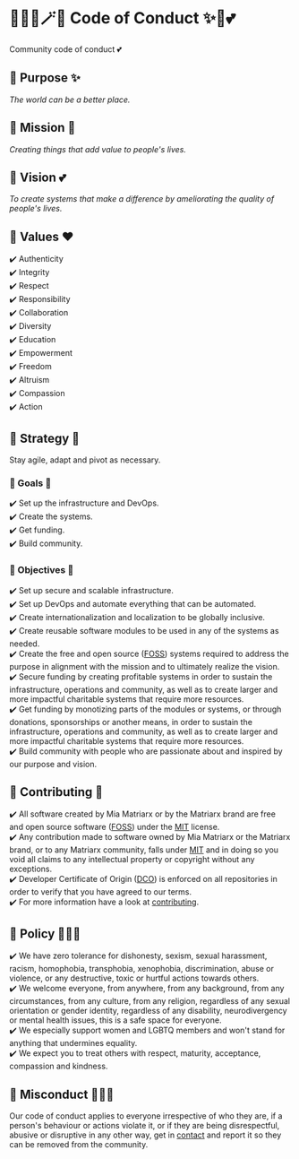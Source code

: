 # 🧚🏻‍♀️🪄✨ Code of Conduct ✨🏰💕

Community code of conduct 💕

## 🏰 Purpose ✨

*The world can be a better place.*

## 🏰 Mission 💫

*Creating things that add value to people's lives.*

## 🏰 Vision 💕

*To create systems that make a difference by ameliorating the quality of people's lives.*

## 🏰 Values ❤️

✔️ Authenticity\
✔️ Integrity\
✔️ Respect\
✔️ Responsibility\
✔️ Collaboration\
✔️ Diversity\
✔️ Education\
✔️ Empowerment\
✔️ Freedom\
✔️ Altruism\
✔️ Compassion\
✔️ Action

## 🏰 Strategy 🚀

Stay agile, adapt and pivot as necessary.

### 🏰 Goals 🚀

✔️ Set up the infrastructure and DevOps.\
✔️ Create the systems.\
✔️ Get funding.\
✔️ Build community.

### 🏰 Objectives 🚀

✔️ Set up secure and scalable infrastructure.\
✔️ Set up DevOps and automate everything that can be automated.\
✔️ Create internationalization and localization to be globally inclusive.\
✔️ Create reusable software modules to be used in any of the systems as needed.\
✔️ Create the free and open source ([FOSS](https://en.wikipedia.org/wiki/Free_and_open-source_software)) systems required to address the purpose in alignment with the mission and to ultimately realize the vision.\
✔️ Secure funding by creating profitable systems in order to sustain the infrastructure, operations and community, as well as to create larger and more impactful charitable systems that require more resources.\
✔️ Get funding by monotizing parts of the modules or systems, or through donations, sponsorships or another means, in order to sustain the infrastructure, operations and community, as well as to create larger and more impactful charitable systems that require more resources.\
✔️ Build community with people who are passionate about and inspired by our purpose and vision.

## 🏰 Contributing 💎

✔️ All software created by Mia Matriarx or by the Matriarx brand are free and open source software ([FOSS](https://en.wikipedia.org/wiki/Free_and_open-source_software)) under the [MIT](https://github.com/miamatriarx/.github/blob/main/license) license.\
✔️ Any contribution made to software owned by Mia Matriarx or the Matriarx brand, or to any Matriarx community, falls under [MIT](https://github.com/miamatriarx/.github/blob/main/license) and in doing so you void all claims to any intellectual property or copyright without any exceptions.\
✔️ Developer Certificate of Origin ([DCO](https://en.wikipedia.org/wiki/Developer_Certificate_of_Origin)) is enforced on all repositories in order to verify that you have agreed to our terms.\
✔️ For more information have a look at [contributing](https://github.com/miamatriarx/.github/blob/main/docs/contributing.md).

## 🏰 Policy 🤷🏻‍♀️

✔️ We have zero tolerance for dishonesty, sexism, sexual harassment, racism, homophobia, transphobia, xenophobia, discrimination, abuse or violence, or any destructive, toxic or hurtful actions towards others.\
✔️ We welcome everyone, from anywhere, from any background, from any circumstances, from any culture, from any religion, regardless of any sexual orientation or gender identity, regardless of any disability, neurodivergency or mental health issues, this is a safe space for everyone.\
✔️ We especially support women and LGBTQ members and won't stand for anything that undermines equality.\
✔️ We expect you to treat others with respect, maturity, acceptance, compassion and kindness.

## 🏰 Misconduct 🤦🏻‍♀️

Our code of conduct applies to everyone irrespective of who they are, if a person's behaviour or actions violate it, or if they are being disrespectful, abusive or disruptive in any other way, get in [contact](https://github.com/miamatriarx/.github/blob/main/docs/support.md) and report it so they can be removed from the community.

